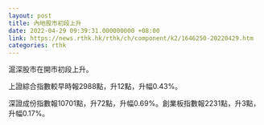 ```yaml
---
layout: post
title: 內地股市初段上升
date: 2022-04-29 09:39:31.000000000 +08:00
link: https://news.rthk.hk/rthk/ch/component/k2/1646250-20220429.htm
categories: rthk
---
```


滬深股市在開市初段上升。

上證綜合指數較早時報2988點，升12點，升幅0.43%。

深證成份指數報10701點，升72點，升幅0.69%。創業板指數報2231點，升3點，升幅0.17%。
